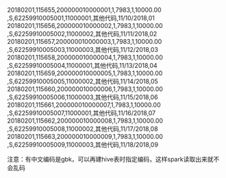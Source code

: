20180201,115655,200000010000001,1,7983,1,10000.00 ,S,62259910005001,11000001,其他代码,11/10/2018,01
20180201,115656,200000010000002,1,7983,1,10000.00 ,S,62259910005002,11000002,其他代码,11/11/2018,02
20180201,115657,200000010000003,1,7983,1,10000.00 ,S,62259910005003,11000003,其他代码,11/12/2018,03
20180201,115658,200000010000004,1,7983,1,10000.00 ,S,62259910005004,11000001,其他代码,11/13/2018,04
20180201,115659,200000010000005,1,7983,1,10000.00 ,S,62259910005005,11000002,其他代码,11/14/2018,05
20180201,115660,200000010000006,1,7983,1,10000.00 ,S,62259910005006,11000003,其他代码,11/15/2018,06
20180201,115661,200000010000007,1,7983,1,10000.00 ,S,62259910005007,11000001,其他代码,11/16/2018,07
20180201,115662,200000010000008,1,7983,1,10000.00 ,S,62259910005008,11000002,其他代码,11/17/2018,08
20180201,115663,200000010000009,1,7983,1,10000.00 ,S,62259910005009,11000003,其他代码,11/18/2018,09


注意：有中文编码是gbk，可以再建hive表时指定编码，这样spark读取出来就不会乱码